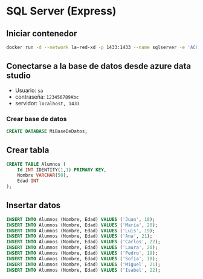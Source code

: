 # SQL Server (Express)

## Iniciar contenedor

```sh
docker run -d --network la-red-xd -p 1433:1433 --name sqlserver -e 'ACCEPT_EULA=Y' -e 'SA_PASSWORD=123456789Abc' -e 'MSSQL_PID=Express' mcr.microsoft.com/mssql/server:2019-latest
```

## Conectarse a la base de datos desde azure data studio

- Usuario: `sa`
- contraseña: `123456789Abc`
- servidor: `localhost, 1433`

### Crear base de datos

```sql
CREATE DATABASE MiBaseDeDatos;
```

## Crear tabla

```sql
CREATE TABLE Alumnos (
    Id INT IDENTITY(1,1) PRIMARY KEY,
    Nombre VARCHAR(50),
    Edad INT
);
```

## Insertar datos

```sql
INSERT INTO Alumnos (Nombre, Edad) VALUES ('Juan', 18);
INSERT INTO Alumnos (Nombre, Edad) VALUES ('María', 20);
INSERT INTO Alumnos (Nombre, Edad) VALUES ('Luis', 19);
INSERT INTO Alumnos (Nombre, Edad) VALUES ('Ana', 21);
INSERT INTO Alumnos (Nombre, Edad) VALUES ('Carlos', 22);
INSERT INTO Alumnos (Nombre, Edad) VALUES ('Laura', 20);
INSERT INTO Alumnos (Nombre, Edad) VALUES ('Pedro', 19);
INSERT INTO Alumnos (Nombre, Edad) VALUES ('Sofía', 18);
INSERT INTO Alumnos (Nombre, Edad) VALUES ('Miguel', 21);
INSERT INTO Alumnos (Nombre, Edad) VALUES ('Isabel', 22);

```
